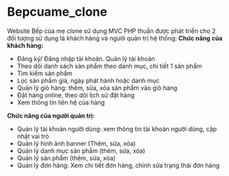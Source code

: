 # Bepcuame_clone
Website Bếp của mẹ clone sử dụng MVC PHP thuần được phát triển cho 2 đối tượng sử dụng là khách hàng và người quản trị hệ thống:
**Chức năng của khách hàng:**
- Đăng ký/ Đăng nhập tài khoản. Quản lý tài khoản
- Theo dõi danh sách sản phẩm theo danh mục, chi tiết 1 sản phẩm
- Tìm kiếm sản phẩm
- Lọc sản phẩm giá, ngày phát hành hoặc danh mục
- Quản lý giỏ hàng: thêm, sửa, xóa sản phẩm vào giỏ hàng
- Đặt hàng online, theo dõi lịch sử đặt hàng
- Xem thông tin liên hệ của hàng

**Chức năng của người quản trị:**
- Quản lý tài khoản người dùng: xem thông tin tài khoản người dùng, cập nhật vai trò
- Quản lý hình ảnh banner (Thêm, sửa, xóa)
- Quản lý danh mục sản phẩm (thêm, sửa, xóa)
- Quản lý sản phẩm (thêm, sửa, xóa)
- Quản lý đơn hàng: Xem chi tiết đơn hàng, chỉnh sửa trạng thái đơn hàng

  
